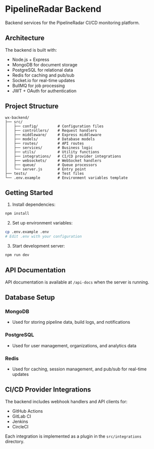 # PipelineRadar Backend

Backend services for the PipelineRadar CI/CD monitoring platform.

## Architecture

The backend is built with:
- Node.js + Express
- MongoDB for document storage
- PostgreSQL for relational data
- Redis for caching and pub/sub
- Socket.io for real-time updates
- BullMQ for job processing
- JWT + OAuth for authentication

## Project Structure

```
wx-backend/
├── src/
│   ├── config/         # Configuration files
│   ├── controllers/    # Request handlers
│   ├── middleware/     # Express middleware
│   ├── models/         # Database models
│   ├── routes/         # API routes
│   ├── services/       # Business logic
│   ├── utils/          # Utility functions
│   ├── integrations/   # CI/CD provider integrations
│   ├── websockets/     # WebSocket handlers
│   ├── queue/          # Queue processors
│   └── server.js       # Entry point
├── tests/              # Test files
└── .env.example        # Environment variables template
```

## Getting Started

1. Install dependencies:
```bash
npm install
```

2. Set up environment variables:
```bash
cp .env.example .env
# Edit .env with your configuration
```

3. Start development server:
```bash
npm run dev
```

## API Documentation

API documentation is available at `/api-docs` when the server is running.

## Database Setup

### MongoDB
- Used for storing pipeline data, build logs, and notifications

### PostgreSQL
- Used for user management, organizations, and analytics data

### Redis
- Used for caching, session management, and pub/sub for real-time updates

## CI/CD Provider Integrations

The backend includes webhook handlers and API clients for:
- GitHub Actions
- GitLab CI
- Jenkins
- CircleCI

Each integration is implemented as a plugin in the `src/integrations` directory.
